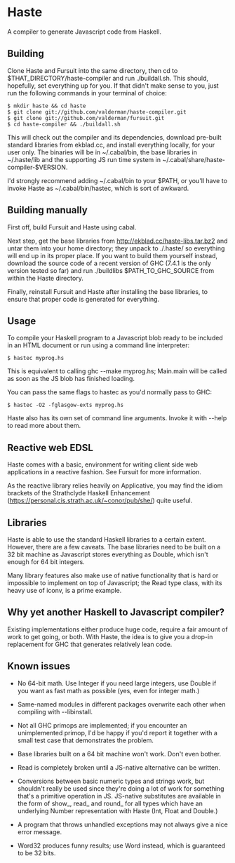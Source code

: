 Haste
=====

A compiler to generate Javascript code from Haskell.


Building
--------

Clone Haste and Fursuit into the same directory, then cd to
$THAT_DIRECTORY/haste-compiler and run ./buildall.sh. This should, hopefully,
set everything up for you. If that didn't make sense to you, just run the
following commands in your terminal of choice:

    $ mkdir haste && cd haste
    $ git clone git://github.com/valderman/haste-compiler.git
    $ git clone git://github.com/valderman/fursuit.git
    $ cd haste-compiler && ./buildall.sh

This will check out the compiler and its dependencies, download pre-built
standard libraries from ekblad.cc, and install everything locally, for your
user only. The binaries will be in ~/.cabal/bin, the base libraries in
~/.haste/lib and the supporting JS run time system in
~/.cabal/share/haste-compiler-$VERSION.

I'd strongly recommend adding ~/.cabal/bin to your $PATH, or you'll have to
invoke Haste as ~/.cabal/bin/hastec, which is sort of awkward.


Building manually
-----------------

First off, build Fursuit and Haste using cabal.

Next step, get the base libraries from http://ekblad.cc/haste-libs.tar.bz2
and untar them into your home directory; they unpack to ./.haste/ so
everything will end up in its proper place. If you want to build them yourself
instead, download the source code of a recent version of GHC (7.4.1 is the
only version tested so far) and run ./buildlibs $PATH_TO_GHC_SOURCE from within
the Haste directory.

Finally, reinstall Fursuit and Haste after installing the base libraries,
to ensure that proper code is generated for everything.


Usage
-----

To compile your Haskell program to a Javascript blob ready to be included in an
HTML document or run using a command line interpreter:

    $ hastec myprog.hs

This is equivalent to calling ghc --make myprog.hs; Main.main will be called
as soon as the JS blob has finished loading.

You can pass the same flags to hastec as you'd normally pass to GHC:

    $ hastec -O2 -fglasgow-exts myprog.hs

Haste also has its own set of command line arguments. Invoke it with --help to
read more about them.


Reactive web EDSL
-----------------

Haste comes with a basic, environment for writing client side web applications
in a reactive fashion. See Fursuit for more information.

As the reactive library relies heavily on Applicative, you may find the idiom
brackets of the Strathclyde Haskell Enhancement
(https://personal.cis.strath.ac.uk/~conor/pub/she/) quite useful.


Libraries
---------

Haste is able to use the standard Haskell libraries to a certain extent.
However, there are a few caveats. The base libraries need to be built on a 32
bit machine as Javascript stores everything as Double, which isn't enough for
64 bit integers.

Many library features also make use of native functionality that is hard or
impossible to implement on top of Javascript; the Read type class, with its
heavy use of iconv, is a prime example.


Why yet another Haskell to Javascript compiler?
-----------------------------------------------

Existing implementations either produce huge code, require a fair amount of
work to get going, or both. With Haste, the idea is to give you a drop-in
replacement for GHC that generates relatively lean code.


Known issues
------------

* No 64-bit math. Use Integer if you need large integers, use Double if you
  want as fast math as possible (yes, even for integer math.)

* Same-named modules in different packages overwrite each other when compiling
  with --libinstall.

* Not all GHC primops are implemented; if you encounter an unimplemented
  primop, I'd be happy if you'd report it together with a small test case that
  demonstrates the problem.

* Base libraries built on a 64 bit machine won't work. Don't even bother.

* Read is completely broken until a JS-native alternative can be written.

* Conversions between basic numeric types and strings work, but shouldn't
  really be used since they're doing a lot of work for something that's
  a primitive operation in JS. JS-native substitutes are available in the form
  of show_, read_ and round_ for all types which have an underlying Number
  representation with Haste (Int, Float and Double.)

* A program that throws unhandled exceptions may not always give a nice error
  message.

* Word32 produces funny results; use Word instead, which is guaranteed to be
  32 bits.
